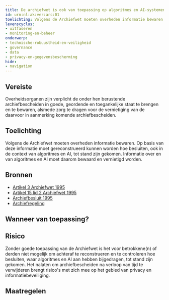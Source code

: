 ```yaml
---
title: De archiefwet is ook van toepassing op algoritmes en AI-systemen
id: urn:nl:ak:ver:arc:01
toelichting: Volgens de Archiefwet moeten overheden informatie bewaren. Op basis van deze informatie moet gereconstrueerd kunnen worden hoe besluiten, ook in de context van algoritmes en AI, tot stand zijn gekomen. Informatie over algoritmes en AI moet daarom bewaard en vernietigd worden.
levenscyclus: 
- uitfaseren
- monitoring-en-beheer
onderwerp: 
- technische-robuustheid-en-veiligheid
- governance
- data
- privacy-en-gegevensbescherming
hide:
- navigation
---
```


<!-- tags -->
## Vereiste

Overheidsorganen zijn verplicht de onder hen berustende archiefbescheiden in goede, geordende en toegankelijke staat te brengen en te bewaren, alsmede zorg te dragen voor de vernietiging van de daarvoor in aanmerking komende archiefbescheiden.

## Toelichting 

Volgens de Archiefwet moeten overheden informatie bewaren.
Op basis van deze informatie moet  gereconstrueerd kunnen worden hoe besluiten, ook in de context van algoritmes en AI, tot stand zijn gekomen.
Informatie over en van algoritmes en AI moet daarom bewaard en vernietigd worden.

## Bronnen 

- [Artikel 3 Archiefwet 1995](https://wetten.overheid.nl/jci1.3:c:BWBR0007376&hoofdstuk=II&artikel=3&z=2022-05-01&g=2022-05-01) 
- [Artikel 15 lid 2 Archiefwet 1995](https://wetten.overheid.nl/jci1.3:c:BWBR0007376&hoofdstuk=II&artikel=15&z=2022-05-01&g=2022-05-01) 
- [Archiefbesluit 1995](https://wetten.overheid.nl/jci1.3:c:BWBR0007748&z=2020-01-01&g=2020-01-01)
- [Archiefregeling](https://wetten.overheid.nl/jci1.3:c:BWBR0027041&z=2014-01-01&g=2014-01-01)

## Wanneer van toepassing? 

## Risico 

Zonder goede toepassing van de Archiefwet is het voor betrokkene(n) of derden niet mogelijk om achteraf te reconstrueren en te controleren hoe besluiten, waar algoritmes en AI aan hebben bijgedragen, tot stand zijn gekomen.
Het nalaten om archiefbescheiden na verloop van tijd te verwijderen brengt risico's met zich mee op het gebied van privacy en informatiebeveiliging.

## Maatregelen 

<!-- list_maatregelen vereiste/arc:01-archiefwet -->